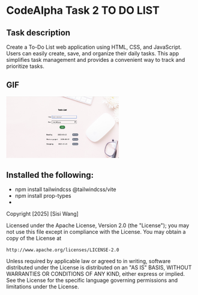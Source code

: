 # CodeAlpha Task 2 TO DO LIST

## Task description
<p>Create a To-Do List web application using HTML, CSS, and JavaScript. Users can easily create, save, and organize their daily tasks. This app simplifies task management and provides a convenient way to track and prioritize tasks.</p>

## GIF
<a href="./src/assets/todoList.mp4">
    <img style="max-width:300px;" src="./src/assets/todoList.png" alt="Todo List Preview" />
</a>



## Installed the following:
- npm install tailwindcss @tailwindcss/vite</li>
- npm install prop-types<li>


Copyright [2025] [Sisi Wang]

Licensed under the Apache License, Version 2.0 (the "License");
you may not use this file except in compliance with the License.
You may obtain a copy of the License at

    http://www.apache.org/licenses/LICENSE-2.0

Unless required by applicable law or agreed to in writing, software
distributed under the License is distributed on an "AS IS" BASIS,
WITHOUT WARRANTIES OR CONDITIONS OF ANY KIND, either express or implied.
See the License for the specific language governing permissions and
limitations under the License.

